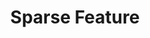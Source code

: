 ---
title: "Sparse Feature"

categories: ['']

tags: ['Sparse', 'Feature']

arabic: ['ميزة متفرقة', 'ميزة متناثرة']

publishers: ['معجم مصطلحات التعلم الآلي والتعلم العميق وعلم البيانات']

types: "word"

slug: ""
---